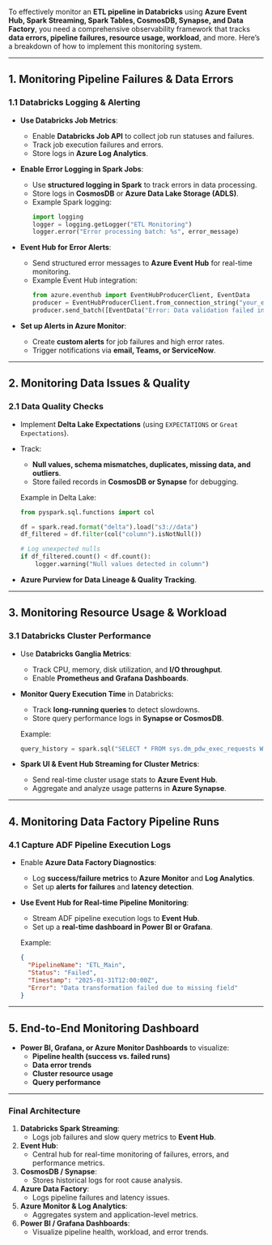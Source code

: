 To effectively monitor an **ETL pipeline in Databricks** using **Azure Event Hub, Spark Streaming, Spark Tables, CosmosDB, Synapse, and Data Factory**, you need a comprehensive observability framework that tracks **data errors, pipeline failures, resource usage, workload**, and more. Here’s a breakdown of how to implement this monitoring system.

---

## **1. Monitoring Pipeline Failures & Data Errors**
### **1.1 Databricks Logging & Alerting**
- **Use Databricks Job Metrics**:
  - Enable **Databricks Job API** to collect job run statuses and failures.
  - Track job execution failures and errors.
  - Store logs in **Azure Log Analytics**.

- **Enable Error Logging in Spark Jobs**:
  - Use **structured logging in Spark** to track errors in data processing.
  - Store logs in **CosmosDB** or **Azure Data Lake Storage (ADLS)**.
  - Example Spark logging:
    ```python
    import logging
    logger = logging.getLogger("ETL Monitoring")
    logger.error("Error processing batch: %s", error_message)
    ```

- **Event Hub for Error Alerts**:
  - Send structured error messages to **Azure Event Hub** for real-time monitoring.
  - Example Event Hub integration:
    ```python
    from azure.eventhub import EventHubProducerClient, EventData
    producer = EventHubProducerClient.from_connection_string("your_event_hub_conn_string", eventhub_name="etl_errors")
    producer.send_batch([EventData("Error: Data validation failed in job XYZ")])
    ```

- **Set up Alerts in Azure Monitor**:
  - Create **custom alerts** for job failures and high error rates.
  - Trigger notifications via **email, Teams, or ServiceNow**.

---

## **2. Monitoring Data Issues & Quality**
### **2.1 Data Quality Checks**
- Implement **Delta Lake Expectations** (using `EXPECTATIONS` or `Great Expectations`).
- Track:
  - **Null values, schema mismatches, duplicates, missing data, and outliers**.
  - Store failed records in **CosmosDB or Synapse** for debugging.

  Example in Delta Lake:
  ```python
  from pyspark.sql.functions import col

  df = spark.read.format("delta").load("s3://data")
  df_filtered = df.filter(col("column").isNotNull())

  # Log unexpected nulls
  if df_filtered.count() < df.count():
      logger.warning("Null values detected in column")
  ```

- **Azure Purview for Data Lineage & Quality Tracking**.

---

## **3. Monitoring Resource Usage & Workload**
### **3.1 Databricks Cluster Performance**
- Use **Databricks Ganglia Metrics**:
  - Track CPU, memory, disk utilization, and **I/O throughput**.
  - Enable **Prometheus and Grafana Dashboards**.

- **Monitor Query Execution Time** in Databricks:
  - Track **long-running queries** to detect slowdowns.
  - Store query performance logs in **Synapse or CosmosDB**.

  Example:
  ```python
  query_history = spark.sql("SELECT * FROM sys.dm_pdw_exec_requests WHERE status = 'Running'")
  ```

- **Spark UI & Event Hub Streaming for Cluster Metrics**:
  - Send real-time cluster usage stats to **Azure Event Hub**.
  - Aggregate and analyze usage patterns in **Azure Synapse**.

---

## **4. Monitoring Data Factory Pipeline Runs**
### **4.1 Capture ADF Pipeline Execution Logs**
- Enable **Azure Data Factory Diagnostics**:
  - Log **success/failure metrics** to **Azure Monitor** and **Log Analytics**.
  - Set up **alerts for failures** and **latency detection**.

- **Use Event Hub for Real-time Pipeline Monitoring**:
  - Stream ADF pipeline execution logs to **Event Hub**.
  - Set up a **real-time dashboard in Power BI or Grafana**.

  Example:
  ```json
  {
    "PipelineName": "ETL_Main",
    "Status": "Failed",
    "Timestamp": "2025-01-31T12:00:00Z",
    "Error": "Data transformation failed due to missing field"
  }
  ```

---

## **5. End-to-End Monitoring Dashboard**
- **Power BI, Grafana, or Azure Monitor Dashboards** to visualize:
  - **Pipeline health (success vs. failed runs)**
  - **Data error trends**
  - **Cluster resource usage**
  - **Query performance**

---

### **Final Architecture**
1. **Databricks Spark Streaming**:
   - Logs job failures and slow query metrics to **Event Hub**.
2. **Event Hub**:
   - Central hub for real-time monitoring of failures, errors, and performance metrics.
3. **CosmosDB / Synapse**:
   - Stores historical logs for root cause analysis.
4. **Azure Data Factory**:
   - Logs pipeline failures and latency issues.
5. **Azure Monitor & Log Analytics**:
   - Aggregates system and application-level metrics.
6. **Power BI / Grafana Dashboards**:
   - Visualize pipeline health, workload, and error trends.
